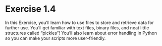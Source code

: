 # Exercise 1.4

In this Exercise, you’ll learn how to use files to store and retrieve data for further use. You’ll get familiar with text files, binary files, and neat little structures called “pickles”! You’ll also learn about error handling in Python so you can make your scripts more user-friendly.